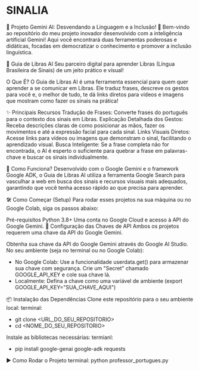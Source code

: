 # SINALIA
🚀 Projeto Gemini AI: Desvendando a Linguagem e a Inclusão! 🚀
Bem-vindo ao repositório do meu projeto inovador desenvolvido com a inteligência artificial Gemini! Aqui você encontrará duas ferramentas poderosas e didáticas, focadas em democratizar o conhecimento e promover a inclusão linguística.

🤟 Guia de Libras AI
Seu parceiro digital para aprender Libras (Língua Brasileira de Sinais) de um jeito prático e visual!

O Que É?
O Guia de Libras AI é uma ferramenta essencial para quem quer aprender a se comunicar em Libras. Ele traduz frases, descreve os gestos para você e, o melhor de tudo, te dá links diretos para vídeos e imagens que mostram como fazer os sinais na prática!

✨ Principais Recursos
Tradução de Frases: Converte frases do português para o contexto dos sinais em Libras.
Explicação Detalhada dos Gestos: Receba descrições claras de como posicionar as mãos, fazer os movimentos e até a expressão facial para cada sinal.
Links Visuais Diretos: Acesse links para vídeos ou imagens que demonstram o sinal, facilitando o aprendizado visual.
Busca Inteligente: Se a frase completa não for encontrada, o AI é esperto o suficiente para quebrar a frase em palavras-chave e buscar os sinais individualmente.

🧠 Como Funciona?
Desenvolvido com o Google Gemini e o framework Google ADK, o Guia de Libras AI utiliza a ferramenta Google Search para vasculhar a web em busca dos sinais e recursos visuais mais adequados, garantindo que você tenha acesso rápido ao que precisa para aprender.

🛠️ Como Começar (Setup)
Para rodar esses projetos na sua máquina ou no Google Colab, siga os passos abaixo:

Pré-requisitos
Python 3.8+
Uma conta no Google Cloud e acesso à API do Google Gemini.
🔑 Configuração das Chaves de API
Ambos os projetos requerem uma chave da API do Google Gemini.

Obtenha sua chave da API do Google Gemini através do Google AI Studio.
No seu ambiente (seja no terminal ou no Google Colab):
- No Google Colab: Use a funcionalidade userdata.get() para armazenar sua chave com segurança. Crie um "Secret" chamado GOOGLE_API_KEY e cole sua chave lá.
- Localmente: Defina a chave como uma variável de ambiente (export GOOGLE_API_KEY="SUA_CHAVE_AQUI")

📦 Instalação das Dependências
Clone este repositório para o seu ambiente local:
terminal:
- git clone <URL_DO_SEU_REPOSITORIO>
- cd <NOME_DO_SEU_REPOSITORIO>

Instale as bibliotecas necessárias:
termianl:
- pip install google-genai google-adk requests

▶️ Como Rodar o Projeto
terminal:
python professor_portugues.py
